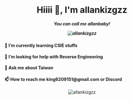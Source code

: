 <h1 align="center">Hiiii 👋, I'm allankizgzz </h1>
<h5 align="center">You can call me allanbaby!</>
<p align="center"><img src="https://komarev.com/ghpvc/?username=allankizgzz&label=Profile%20views&color=1ea97f&style=flat" alt="allankizgzz" /></p>
<h4 align="left"> 🌱 I’m currently learning CSIE stuffs</h4>
<h4 align="left"> 🤔 I’m looking for help with Reverse Engineering</h4>
<h4 align="left"> 💬 Ask me about Taiwan </h4>
<h4 align="left"> 📫 How to reach me king6209151@gmail.com or Discord</h4>
<p align="center">
<img align="center" src="https://github-readme-stats-git-masterrstaa-rickstaa.vercel.app/api/top-langs?langs_count=6&username=allankizgzz&show_icons=true&theme=vue-dark&layout=compact&hide=css,html,javascript&count_private=true" alt="allankizgzz" />

<!--
**allankizgzz/allankizgzz** is a ✨ _special_ ✨ repository because its `README.md` (this file) appears on your GitHub profile.

Here are some ideas to get you started:

- 🔭 I’m currently working on ...
- 🌱 I’m currently learning ...
- 👯 I’m looking to collaborate on ...
- 🤔 I’m looking for help with ...
- 💬 Ask me about ...
- 📫 How to reach me: ...
- 😄 Pronouns: ...
- ⚡ Fun fact: ...
-->
